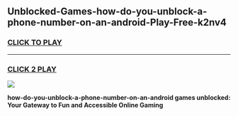 
## Unblocked-Games-how-do-you-unblock-a-phone-number-on-an-android-Play-Free-k2nv4
<h3>
<a href="https://premium76.site?title=how-do-you-unblock-a-phone-number-on-an-android&ref=21A">CLICK TO PLAY</a></h3>
<hr>

<h3>
<a href="https://premium76.site?title=how-do-you-unblock-a-phone-number-on-an-android&ref=21A">CLICK 2 PLAY</a>
  
</h3>

<a href="https://premium76.site?title=how-do-you-unblock-a-phone-number-on-an-android&ref=21A"><img src="https://clearcache.store/games.png"></a>


**how-do-you-unblock-a-phone-number-on-an-android games unblocked: Your Gateway to Fun and Accessible Online Gaming**
